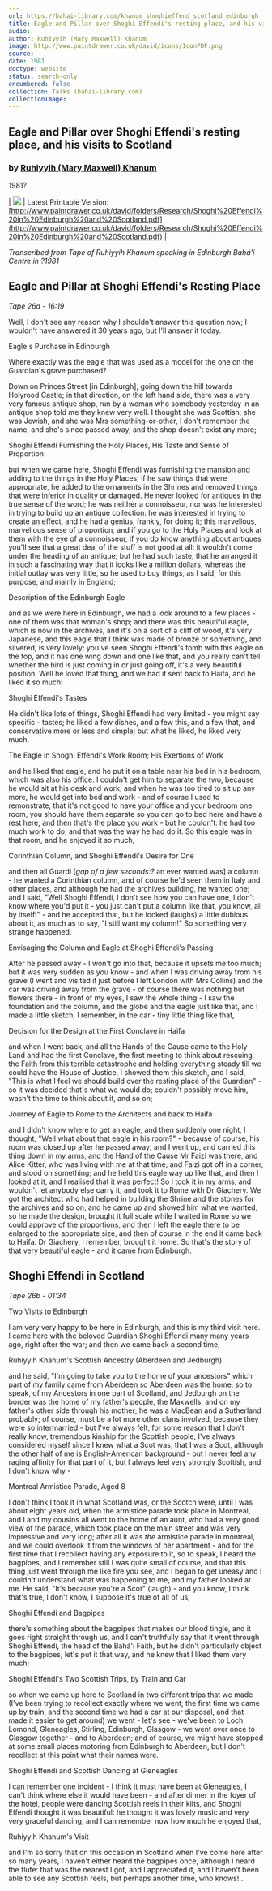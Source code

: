 ```yaml
---
url: https://bahai-library.com/khanum_shoghieffend_scotland_edinburgh
title: Eagle and Pillar over Shoghi Effendi's resting place, and his visits to Scotland
audio: 
author: Ruhiyyih (Mary Maxwell) Khanum
image: http://www.paintdrawer.co.uk/david/icons/IconPDF.png
source: 
date: 1981
doctype: website
status: search-only
encumbered: false
collection: Talks (bahai-library.com)
collectionImage: 
---
```



## Eagle and Pillar over Shoghi Effendi's resting place, and his visits to Scotland

### by [Ruhiyyih (Mary Maxwell) Khanum](https://bahai-library.com/author/Ruhiyyih+(Mary+Maxwell)+Khanum)

1981?


| ![](http://www.paintdrawer.co.uk/david/icons/IconPDF.png) | Latest Printable Version:  
[http://www.paintdrawer.co.uk/david/folders/Research/Shoghi%20Effendi%20in%20Edinburgh%20and%20Scotland.pdf](http://www.paintdrawer.co.uk/david/folders/Research/Shoghi%20Effendi%20in%20Edinburgh%20and%20Scotland.pdf) |

_Transcribed from Tape of Ruhiyyih Khanum speaking in Edinburgh Bahá'í Centre in ?1981_

## Eagle and Pillar at Shoghi Effendi's Resting Place

_Tape 26a - 16:19_

Well, I don't see any reason why I shouldn't answer this question now; I wouldn't have answered it 30 years ago, but I'll answer it today.

Eagle's Purchase in Edinburgh

Where exactly was the eagle that was used as a model for the one on the Guardian's grave purchased?

Down on Princes Street \[in Edinburgh\], going down the hill towards Holyrood Castle; in that direction, on the left hand side, there was a very very famous antique shop, run by a woman who somebody yesterday in an antique shop told me they knew very well. I thought she was Scottish; she was Jewish, and she was Mrs something-or-other, I don't remember the name, and she's since passed away, and the shop doesn't exist any more;

Shoghi Effendi Furnishing the Holy Places, His Taste and Sense of Proportion

but when we came here, Shoghi Effendi was furnishing the mansion and adding to the things in the Holy Places; if he saw things that were appropriate, he added to the ornaments in the Shrines and removed things that were inferior in quality or damaged. He never looked for antiques in the true sense of the word; he was neither a connoisseur, nor was he interested in trying to build up an antique collection: he was interested in trying to create an effect, and he had a genius, frankly, for doing it; this marvellous, marvellous sense of proportion, and if you go to the Holy Places and look at them with the eye of a connoisseur, if you do know anything about antiques you'll see that a great deal of the stuff is not good at all: it wouldn't come under the heading of an antique; but he had such taste, that he arranged it in such a fascinating way that it looks like a million dollars, whereas the initial outlay was very little, so he used to buy things, as I said, for this purpose, and mainly in England;

Description of the Edinburgh Eagle

and as we were here in Edinburgh, we had a look around to a few places - one of them was that woman's shop; and there was this beautiful eagle, which is now in the archives, and it's on a sort of a cliff of wood, it's very Japanese, and this eagle that I think was made of bronze or something, and silvered, is very lovely; you've seen Shoghi Effendi's tomb with this eagle on the top, and it has one wing down and one like that, and you really can't tell whether the bird is just coming in or just going off, it's a very beautiful position. Well he loved that thing, and we had it sent back to Haifa, and he liked it so much!

Shoghi Effendi's Tastes

He didn't like lots of things, Shoghi Effendi had very limited - you might say specific - tastes; he liked a few dishes, and a few this, and a few that, and conservative more or less and simple; but what he liked, he liked very much,

The Eagle in Shoghi Effendi's Work Room; His Exertions of Work

and he liked that eagle, and he put it on a table near his bed in his bedroom, which was also his office. I couldn't get him to separate the two, because he would sit at his desk and work, and when he was too tired to sit up any more, he would get into bed and work - and of course I used to remonstrate, that it's not good to have your office and your bedroom one room, you should have them separate so you can go to bed here and have a rest here, and then that's the place you work - but he couldn't: he had too much work to do, and that was the way he had do it. So this eagle was in that room, and he enjoyed it so much,

Corinthian Column, and Shoghi Effendi's Desire for One

and then all Guardi \[_gap of a few seconds:?_ an ever wanted was\] a column - he wanted a Corinthian column, and of course he'd seen them in Italy and other places, and although he had the archives building, he wanted one; and I said, "Well Shoghi Effendi, I don't see how you can have one, I don't know where you'd put it - you just can't put a column like that, you know, all by itself!" - and he accepted that, but he looked (laughs) a little dubious about it, as much as to say, "I still want my column!" So something very strange happened.

Envisaging the Column and Eagle at Shoghi Effendi's Passing

After he passed away - I won't go into that, because it upsets me too much; but it was very sudden as you know - and when I was driving away from his grave (I went and visited it just before I left London with Mrs Collins) and the car was driving away from the grave - of course there was nothing but flowers there - in front of my eyes, I saw the whole thing - I saw the foundation and the column, and the globe and the eagle just like that, and I made a little sketch, I remember, in the car - tiny little thing like that,

Decision for the Design at the First Conclave in Haifa

and when I went back, and all the Hands of the Cause came to the Holy Land and had the first Conclave, the first meeting to think about rescuing the Faith from this terrible catastrophe and holding everything steady till we could have the House of Justice, I showed them this sketch, and I said, "This is what I feel we should build over the resting place of the Guardian" - so it was decided that's what we would do; couldn't possibly move him, wasn't the time to think about it, and so on;

Journey of Eagle to Rome to the Architects and back to Haifa

and I didn't know where to get an eagle, and then suddenly one night, I thought, "Well what about that eagle in his room?" - because of course, his room was closed up after he passed away; and I went up, and carried this thing down in my arms, and the Hand of the Cause Mr Faizi was there, and Alice Kitter, who was living with me at that time; and Faizi got off in a corner, and stood on something; and he held this eagle way up like that, and then I looked at it, and I realised that it was perfect! So I took it in my arms, and wouldn't let anybody else carry it, and took it to Rome with Dr Giachery. We got the architect who had helped in building the Shrine and the stones for the archives and so on, and he came up and showed him what we wanted, so he made the design, brought it full scale while I waited in Rome so we could approve of the proportions, and then I left the eagle there to be enlarged to the appropriate size, and then of course in the end it came back to Haifa. Dr Giachery, I remember, brought it home. So that's the story of that very beautiful eagle - and it came from Edinburgh.

## Shoghi Effendi in Scotland

_Tape 26b - 01:34_

Two Visits to Edinburgh

I am very very happy to be here in Edinburgh, and this is my third visit here. I came here with the beloved Guardian Shoghi Effendi many many years ago, right after the war; and then we came back a second time,

Ruhiyyih Khanum's Scottish Ancestry (Aberdeen and Jedburgh)

and he said, "I'm going to take you to the home of your ancestors" which part of my family came from Aberdeen so Aberdeen was the home, so to speak, of my Ancestors in one part of Scotland, and Jedburgh on the border was the home of my father's people, the Maxwells, and on my father's other side through his mother; he was a MacBean and a Sutherland probably; of course, must be a lot more other clans involved, because they were so intermarried - but I've always felt, for some reason that I don't really know, tremendous kinship for the Scottish people, I've always considered myself since I knew what a Scot was, that I was a Scot, although the other half of me is English-American background - but I never feel any raging affinity for that part of it, but I always feel very strongly Scottish, and I don't know why -

Montreal Armistice Parade, Aged 8

I don't think I took it in what Scotland was, or the Scotch were, until I was about eight years old, when the armistice parade took place in Montreal, and I and my cousins all went to the home of an aunt, who had a very good view of the parade, which took place on the main street and was very impressive and very long; after all it was _the_ armistice parade in montreal, and we could overlook it from the windows of her apartment - and for the first time that I recollect having any exposure to it, so to speak, I heard the bagpipes, and I remember still I was quite small of course, and that this thing just went through me like fire you see, and I began to get uneasy and I couldn't understand what was happening to me, and my father looked at me. He said, "It's because you're a Scot" (laugh) - and you know, I think that's true, I don't know, I suppose it's true of all of us,

Shoghi Effendi and Bagpipes

there's something about the bagpipes that makes our blood tingle, and it goes right straight through us, and I can't truthfully say that it went through Shoghi Effendi, the head of the Bahá'í Faith, but he didn't particularly object to the bagpipes, let's put it that way, and he knew that I liked them very much;

Shoghi Effendi's Two Scottish Trips, by Train and Car

so when we came up here to Scotland in two different trips that we made (I've been trying to recollect exactly where we went; the first time we came up by train, and the second time we had a car at our disposal, and that made it easier to get around) we went - let's see - we've been to Loch Lomond, Gleneagles, Stirling, Edinburgh, Glasgow - we went over once to Glasgow together - and to Aberdeen; and of course, we might have stopped at some small places motoring from Edinburgh to Aberdeen, but I don't recollect at this point what their names were.

Shoghi Effendi and Scottish Dancing at Gleneagles

I can remember one incident - I think it must have been at Gleneagles, I can't think where else it would have been - and after dinner in the foyer of the hotel, people were dancing Scottish reels in their kilts, and Shoghi Effendi thought it was beautiful: he thought it was lovely music and very very graceful dancing, and I can remember now how much he enjoyed that,

Ruhiyyih Khanum's Visit

and I'm so sorry that on this occasion in Scotland when I've come here after so many years, I haven't either heard the bagpipes once, although I heard the flute: that was the nearest I got, and I appreciated it, and I haven't been able to see any Scottish reels, but perhaps another time, who knows!...